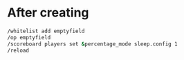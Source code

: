 # After creating
```bash
/whitelist add emptyfield
/op emptyfield
/scoreboard players set &percentage_mode sleep.config 1
/reload
```
